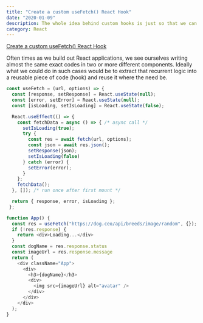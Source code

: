 ```yaml
---
title: "Create a custom useFetch() React Hook"
date: "2020-01-09"
description: The whole idea behind custom hooks is just so that we can extract component logic into reusable functions.
category: React
---
```


[Create a custom useFetch() React Hook](https://scotch.io/tutorials/create-a-custom-usefetch-react-hook)

Often times as we build out React applications, we see ourselves writing almost the same exact codes in two or more different components. Ideally what we could do in such cases would be to extract that recurrent logic into a reusable piece of code (hook) and reuse it where the need be.



```js
const useFetch = (url, options) => {
  const [response, setResponse] = React.useState(null);
  const [error, setError] = React.useState(null);
  const [isLoading, setIsLoading] = React.useState(false);

  React.useEffect(() => {
    const fetchData = async () => { /* async call */
      setIsLoading(true);
      try {
        const res = await fetch(url, options);
        const json = await res.json();
        setResponse(json);
        setIsLoading(false)
      } catch (error) {
        setError(error);
      }
    };
    fetchData();
  }, []); /* run once after first mount */

  return { response, error, isLoading };
 };

```

```js
function App() {
  const res = useFetch("https://dog.ceo/api/breeds/image/random", {});
  if (!res.response) {
    return <div>Loading...</div>
  }
  const dogName = res.response.status
  const imageUrl = res.response.message
  return (
    <div className="App">
      <div>
        <h3>{dogName}</h3>
        <div>
          <img src={imageUrl} alt="avatar" />
        </div>
      </div>
    </div>
  );
}
```

